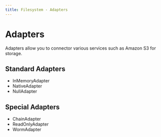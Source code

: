 ```yaml
---
title: Filesystem - Adapters
---
```


# Adapters

Adapters allow you to connector various services such as Amazon S3 for storage.

## Standard Adapters

* InMemoryAdapter
* NativeAdapter
* NullAdapter

## Special Adapters

* ChainAdapter
* ReadOnlyAdapter
* WormAdapter
